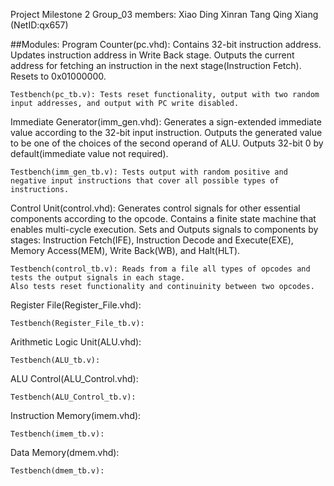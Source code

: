 Project Milestone 2
Group_03 members: Xiao Ding
                  Xinran Tang
                  Qing Xiang (NetID:qx657)

##Modules:
  Program Counter(pc.vhd):
    Contains 32-bit instruction address.
    Updates instruction address in Write Back stage.
    Outputs the current address for fetching an instruction in the next stage(Instruction Fetch).
    Resets to 0x01000000.
    
    Testbench(pc_tb.v): Tests reset functionality, output with two random input addresses, and output with PC write disabled.
    
  Immediate Generator(imm_gen.vhd):
    Generates a sign-extended immediate value according to the 32-bit input instruction.
    Outputs the generated value to be one of the choices of the second operand of ALU.
    Outputs 32-bit 0 by default(immediate value not required).
  
    Testbench(imm_gen_tb.v): Tests output with random positive and negative input instructions that cover all possible types of instructions.
  
  Control Unit(control.vhd):
    Generates control signals for other essential components according to the opcode.
    Contains a finite state machine that enables multi-cycle execution.
    Sets and Outputs signals to components by stages: Instruction Fetch(IFE), Instruction Decode and Execute(EXE), Memory Access(MEM), Write Back(WB), and Halt(HLT).
  
    Testbench(control_tb.v): Reads from a file all types of opcodes and tests the output signals in each stage.
    Also tests reset functionality and continuinity between two opcodes.
    

  Register File(Register_File.vhd):
    
  
    Testbench(Register_File_tb.v):
    
  Arithmetic Logic Unit(ALU.vhd):
    
  
    Testbench(ALU_tb.v):
    
  ALU Control(ALU_Control.vhd):
    
  
    Testbench(ALU_Control_tb.v):
    
  Instruction Memory(imem.vhd):
    
  
    Testbench(imem_tb.v):
 
  Data Memory(dmem.vhd):
    
  
    Testbench(dmem_tb.v):
 
 
 
 
